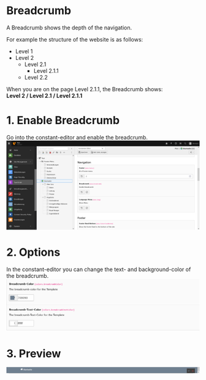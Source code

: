 # Breadcrumb
A Breadcrumb shows the depth of the navigation.

For example the structure of the website is as follows:
- Level 1
- Level 2
  - Level 2.1
    - Level 2.1.1
  - Level 2.2

When you are on the page Level 2.1.1, the Breadcrumb shows:<br/>
<b>Level 2 / Level 2.1 / Level 2.1.1</b>

# 1. Enable Breadcrumb
Go into the constant-editor and enable the breadcrumb.
<img src="../Images/breadcrumb_installation.png" alt="Breadcrumb Installation" title="Breadcrumb Installation"/>

# 2. Options
In the constant-editor you can change the text- and background-color of the breadcrumb.
<img src="../Images/breadcrumb_options.png" alt="Breadcrumb Options" title="Breadcrumb Options"/>

# 3. Preview
<img src="../Images/breadcrumb_preview.png" alt="Breadcrumb Preview" title="Breadcrumb Preview"/>
